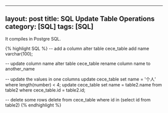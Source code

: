  ---
layout:     post
title:      SQL Update Table Operations
category:   [SQL] 
tags:       [SQL]
---

It compiles in Postgre SQL.

{% highlight SQL %}
-- add a column
alter table cece_table add name varchar(100);

-- update column name
alter table cece_table rename column name to another_name

-- update the values in one columns
update cece_table set name = '个人' where length(number) < 4;
update cece_table set name = table2.name 
from table2
where cece_table.id = table2.id;

-- delete some rows
delete from cece_table where id in (select id from table2)
{% endhighlight %}